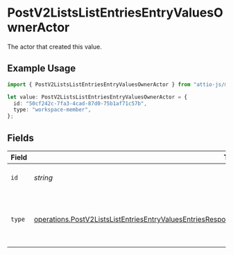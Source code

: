 # PostV2ListsListEntriesEntryValuesOwnerActor

The actor that created this value.

## Example Usage

```typescript
import { PostV2ListsListEntriesEntryValuesOwnerActor } from "attio-js/models/operations";

let value: PostV2ListsListEntriesEntryValuesOwnerActor = {
  id: "50cf242c-7fa3-4cad-87d0-75b1af71c57b",
  type: "workspace-member",
};
```

## Fields

| Field                                                                                                                                                                                                                                        | Type                                                                                                                                                                                                                                         | Required                                                                                                                                                                                                                                     | Description                                                                                                                                                                                                                                  |
| -------------------------------------------------------------------------------------------------------------------------------------------------------------------------------------------------------------------------------------------- | -------------------------------------------------------------------------------------------------------------------------------------------------------------------------------------------------------------------------------------------- | -------------------------------------------------------------------------------------------------------------------------------------------------------------------------------------------------------------------------------------------- | -------------------------------------------------------------------------------------------------------------------------------------------------------------------------------------------------------------------------------------------- |
| `id`                                                                                                                                                                                                                                         | *string*                                                                                                                                                                                                                                     | :heavy_minus_sign:                                                                                                                                                                                                                           | An ID to identify the actor.                                                                                                                                                                                                                 |
| `type`                                                                                                                                                                                                                                       | [operations.PostV2ListsListEntriesEntryValuesEntriesResponse200ApplicationJSONResponseBodyData8OwnerActorType](../../models/operations/postv2listslistentriesentryvaluesentriesresponse200applicationjsonresponsebodydata8owneractortype.md) | :heavy_minus_sign:                                                                                                                                                                                                                           | The type of actor. [Read more information on actor types here](/docs/actors).                                                                                                                                                                |